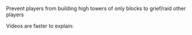 Prevent players from building high towers of only blocks to grief/raid other players


Videos are faster to explain: